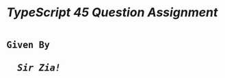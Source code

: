 <h1><em>TypeScript 45 Question Assignment</em></h1>
<pre><h2>Given By</h2><h2><i>  Sir Zia!</i></h2></pre>
